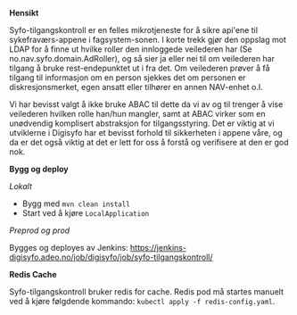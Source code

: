 **Hensikt**

Syfo-tilgangskontroll er en felles mikrotjeneste for å sikre api'ene til sykefraværs-appene i fagsystem-sonen.
I korte trekk gjør den oppslag mot LDAP for å finne ut hvilke roller den innloggede veilederen har (Se no.nav.syfo.domain.AdRoller), 
og så sier ja eller nei til om veilederen har tilgang å bruke rest-endepunktet ut i fra det. Om veilederen prøver å få 
tilgang til informasjon om en person sjekkes det om personen er diskresjonsmerket, egen ansatt eller tilhører en annen NAV-enhet o.l.   

Vi har bevisst valgt å ikke bruke ABAC til dette da vi av og til trenger å vise veilederen hvilken rolle han/hun mangler, 
samt at ABAC virker som en unødvendig komplisert abstraksjon for tilgangsstyring. Det er viktig at vi utviklerne 
i Digisyfo har et bevisst forhold til sikkerheten i appene våre, og da er det også viktig at det er lett for oss å forstå og verifisere 
at den er god nok.

**Bygg og deploy**

*Lokalt*

- Bygg med `mvn clean install`
- Start ved å kjøre `LocalApplication`  

*Preprod og prod*

Bygges og deployes av Jenkins:
https://jenkins-digisyfo.adeo.no/job/digisyfo/job/syfo-tilgangskontroll/

**Redis Cache**

Syfo-tilgangskontroll bruker redis for cache.
Redis pod må startes manuelt ved å kjøre følgdende kommando: `kubectl apply -f redis-config.yaml`.
